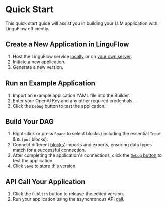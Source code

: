 # Quick Start

This quick start guide will assist you in building your LLM application with LinguFlow efficiently.

## Create a New Application in LinguFlow

1. Host the LinguFlow service [locally]() or on [your own server]().
2. Initiate a new application.
3. Generate a new version.

## Run an Example Application

1. Import an example application YAML file into the Builder.
2. Enter your OpenAI Key and any other required credentials.
3. Click the `Debug` button to test the application.

## Build Your DAG

1. Right-click or press `Space` to select blocks (including the essential `Input` & `Output` blocks).
2. Connect different [blocks']() imports and exports, ensuring data types match for a successful connection.
3. After completing the application's connections, click the [`Debug` button]() to test the application.
4. Click `Save` to store this version.

## API Call Your Application

1. Click the `Publish` button to release the edited version.
2. Run your application using the asynchronous API [call]().